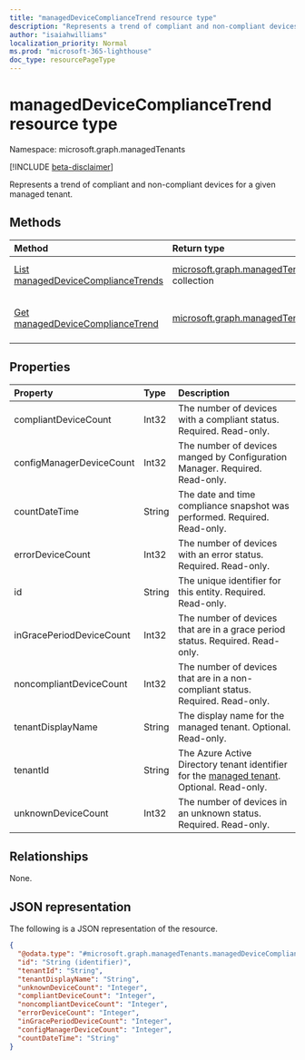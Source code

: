 ```yaml
---
title: "managedDeviceComplianceTrend resource type"
description: "Represents a trend of compliant and non-compliant devices for a given managed tenant."
author: "isaiahwilliams"
localization_priority: Normal
ms.prod: "microsoft-365-lighthouse"
doc_type: resourcePageType
---
```


# managedDeviceComplianceTrend resource type

Namespace: microsoft.graph.managedTenants

[!INCLUDE [beta-disclaimer](../../includes/beta-disclaimer.md)]

Represents a trend of compliant and non-compliant devices for a given managed tenant.

## Methods
|Method|Return type|Description|
|:---|:---|:---|
|[List managedDeviceComplianceTrends](../api/managedtenants-managedtenant-list-manageddevicecompliancetrends.md)|[microsoft.graph.managedTenants.managedDeviceComplianceTrend](../resources/managedtenants-manageddevicecompliancetrend.md) collection|Get a list of the [managedDeviceComplianceTrend](../resources/managedtenants-manageddevicecompliancetrend.md) objects and their properties.|
|[Get managedDeviceComplianceTrend](../api/managedtenants-manageddevicecompliancetrend-get.md)|[microsoft.graph.managedTenants.managedDeviceComplianceTrend](../resources/managedtenants-manageddevicecompliancetrend.md)|Read the properties and relationships of a [managedDeviceComplianceTrend](../resources/managedtenants-manageddevicecompliancetrend.md) object.|

## Properties
|Property|Type|Description|
|:---|:---|:---|
|compliantDeviceCount|Int32|The number of devices with a compliant status. Required. Read-only.|
|configManagerDeviceCount|Int32|The number of devices manged by Configuration Manager. Required. Read-only.|
|countDateTime|String|The date and time compliance snapshot was performed. Required. Read-only.|
|errorDeviceCount|Int32|The number of devices with an error status. Required. Read-only.|
|id|String|The unique identifier for this entity. Required. Read-only.|
|inGracePeriodDeviceCount|Int32|The number of devices that are in a grace period status. Required. Read-only.|
|noncompliantDeviceCount|Int32|The number of devices that are in a non-compliant status. Required. Read-only.|
|tenantDisplayName|String|The display name for the managed tenant. Optional. Read-only.|
|tenantId|String|The Azure Active Directory tenant identifier for the [managed tenant](../resources/managedtenants-tenant.md). Optional. Read-only.|
|unknownDeviceCount|Int32|The number of devices in an unknown status. Required. Read-only.|

## Relationships
None.

## JSON representation
The following is a JSON representation of the resource.
<!-- {
  "blockType": "resource",
  "keyProperty": "id",
  "@odata.type": "microsoft.graph.managedTenants.managedDeviceComplianceTrend",
  "baseType": "microsoft.graph.entity",
  "openType": true
}
-->
``` json
{
  "@odata.type": "#microsoft.graph.managedTenants.managedDeviceComplianceTrend",
  "id": "String (identifier)",
  "tenantId": "String",
  "tenantDisplayName": "String",
  "unknownDeviceCount": "Integer",
  "compliantDeviceCount": "Integer",
  "noncompliantDeviceCount": "Integer",
  "errorDeviceCount": "Integer",
  "inGracePeriodDeviceCount": "Integer",
  "configManagerDeviceCount": "Integer",
  "countDateTime": "String"
}
```
